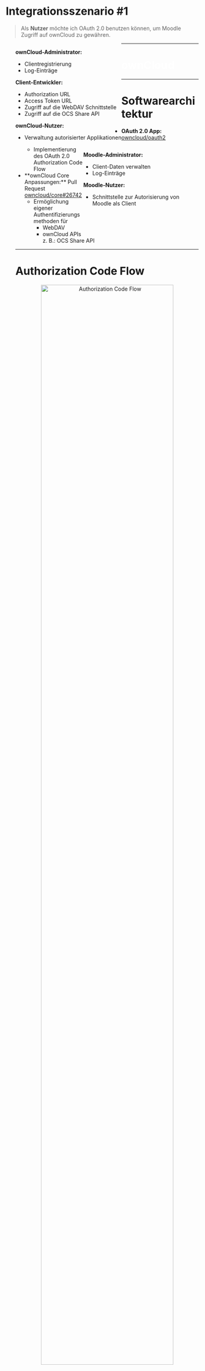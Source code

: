 # Integrationsszenario #1

> Als **Nutzer** möchte ich OAuth 2.0 benutzen können, um Moodle Zugriff auf ownCloud zu gewähren.

<div style="text-align: left; float: left; padding-left:5%;" class="fragment" data-fragment-index="1">
  <p><b>ownCloud-Administrator:</b></p>
  <ul>
    <li>Clientregistrierung</li>
    <li>Log-Einträge</li>
  </ul>

  <p><b>Client-Entwickler:</b></p>
  <ul>
    <li>Authorization URL</li>
    <li>Access Token URL</li>
    <li>Zugriff auf die WebDAV Schnittstelle</li>
    <li>Zugriff auf die OCS Share API</li>
  </ul>

  <p><b>ownCloud-Nutzer:</b></p>
  <ul>
    <li>Verwaltung autorisierter Applikationen</li>
  </ul>
</div>

<div style="text-align: left; float: right; padding-right:10%;" class="fragment" data-fragment-index="2">
  <p><b>Moodle-Administrator:</b></p>
  <ul>
    <li>Client-Daten verwalten</li>
    <li>Log-Einträge</li>
  </ul>
  <p><b>Moodle-Nutzer:</b></p>
  <ul>
    <li>Schnittstelle zur Autorisierung von<br>Moodle als Client</li>
  </ul>
</div>

---

<!-- .element: data-background-image="images/oauth/owncloud.jpg" -->
<h1 style="color:#fff;">ownCloud</h1>

---

# Softwarearchitektur

<div align="left" style="padding-left:5%;">

* **OAuth 2.0 App:** <a href="https://github.com/owncloud/oauth2" target="_blank">owncloud/oauth2</a>
  * Implementierung des OAuth 2.0 Authorization Code Flow
* <!-- .element: class="fragment" data-fragment-index="1" --> **ownCloud Core Anpassungen:** Pull Request <a href="https://github.com/owncloud/core/pull/26742" target="_blank">owncloud/core#26742</a>
  * Ermöglichung eigener Authentifizierungsmethoden für
    * WebDAV
    * ownCloud APIs
      </br><span class="light">z. B.: OCS Share API</span>

---

# Authorization Code Flow

<div align="center">
	<img alt="Authorization Code Flow" data-src="images/oauth/authorization-code-flow.svg" width=85%>
</div>

<div align="right">
	<small>[vgl. RFC 6749, S. 24]</small>
</div>

---

# Client Registrierung

<div align="left" style="padding-left:5%;">

* Der Administrator registriert die erlaubten Clients
  * Name des Clients
    </br><span class="light">z. B.: Moodle</span>
  * Redirect URI
    </br><span class="light">z. B.: `https://moodle.org/cb`</span>
  * Umgang mit Subdomains
    </br><span class="light">z. B.: Subdomains zulassen</span>
* Die App generiert die Zugangsdaten des Clients <!-- .element: class="fragment" data-fragment-index="1" -->
  * Client Identifier
    </br><span class="light">zufällige Zeichenkette mit 64 Zeichen</span>
  * Client Secret
    </br><span class="light">zufällige Zeichenkette mit 64 Zeichen</span>

---

# Authorization Request

<div align="left" style="padding-left:5%;">

* Der Client kann mit seinen Zugangsdaten eine Autorisierung anfragen
* Authorization URL: `/index.php/apps/oauth2/authorize`
* URL Parameter: <!-- .element: class="fragment" data-fragment-index="1" -->
	* `response_type`
    </br><span class="light">`code` für den Authorization Code Flow</span>
	* `client_id`
    </br><span class="light">siehe Client Registrierung</span>
	* `redirect_uri`
    </br><span class="light">siehe Client Registrierung</span>
	* `state`
    </br><span class="light">optional, für die Wiedererkennung der Anfrage beim Client</span>
* Der Nutzer authentifiziert sich und entscheidet über die Autorisierung <!-- .element: class="fragment" data-fragment-index="2" -->

---

# Authorization Response

<div align="left" style="padding-left:5%;">

* Bei erfolgter Autorisierung leitet die App an die Redirect URI weiter
* URL Parameter: <!-- .element: class="fragment" data-fragment-index="1" -->
  * `code`: Der ausgestellte Authorization Code
    </br><span class="light">zufällige Zeichenkette mit 64 Zeichen</span>
  * `state`
    </br><span class="light">optional, falls bei Authorization Request angegeben</span>
* Ein Authorization Code ist für 10 Minuten gültig <!-- .element: class="fragment" data-fragment-index="2" -->
* Abgelaufene Authorization Codes werden regelmäßig gelöscht <!-- .element: class="fragment" data-fragment-index="2" -->

---

# Access Token Request

<div align="left" style="padding-left:5%;">

* Mit dem Authorization Code kann der Client ein Access Token anfordern
* Access Token URL: `/index.php/apps/oauth2/api/v1/token`
* URL Parameter: <!-- .element: class="fragment" data-fragment-index="1" -->
	* <!-- .element: class="fragment" data-fragment-index="1" --> `grant_type`
    </br><span class="light">entweder `authorization_code` oder `refresh_token`</span>
	* <!-- .element: class="fragment" data-fragment-index="2" --> `code` und `redirect_uri`
    </br><span class="light">falls `grant_type = 'authorization_code'`</span>
	* <!-- .element: class="fragment" data-fragment-index="3" --> `refresh_token`
    </br><span class="light">falls `grant_type = 'refresh_token'`</span>
* Zusätzliche Client Authentifizierung mittels Basic Authentication <!-- .element: class="fragment" data-fragment-index="4" -->
  * Nutzername: Client Identifier
  * Passwort: Client Secret

---

# Access Token Response

<div align="left" style="padding-left:5%;">

* Bei gültigen Angaben wird ein Access Token mit Refresh Token ausgestellt

```json
{
    "access_token"  : "1vtnuo1NkIsbndAjVnhl7y0wJha59JyaAiFIVQDvcBY2uvKmj5EPBEhss0pauzdQ",
    "token_type"    : "Bearer",
    "expires_in"    : 3600,
    "refresh_token" : "7y0wJuvKmj5E1vjVnhlPBEhha59JyaAiFIVQDvcBY2ss0pauzdQtnuo1NkIsbndA",
    "user_id"       : "max"
}
```
<!-- .element: class="fragment" data-fragment-index="1" -->

* Ein Access Token ist für 1 Stunde gültig <!-- .element: class="fragment" data-fragment-index="2" -->
* Abgelaufene Access Tokens werden regelmäßig gelöscht <!-- .element: class="fragment" data-fragment-index="2" -->
* Mit einem Refresh Token kann ein neues Access Token angefordert werden <!-- .element: class="fragment" data-fragment-index="3" -->

---

# Zusätzliche Funktionen

<div align="left" style="padding-left:5%;">

* Nutzer können in den persönlichen Einstellungen Autorisierungen widerrufen <!-- .element: class="fragment" data-fragment-index="1" -->
* Durch Integration von Transifex ist die App in über 15 Sprachen verfügbar <!-- .element: class="fragment" data-fragment-index="2" -->
* Durch Logging kann sich der Administrator über Ereignisse informieren <!-- .element: class="fragment" data-fragment-index="3" -->
  * Hinzufügen bzw. Löschen von Clients
  * Ausstellung von Authorization Codes
  * Einlösung von Authorization Codes bzw. Refresh Tokens
  * Bereinigung der Datenbank von abgelaufenen Authorization Codes bzw. Access Tokens

---

# Authentifizierungslogik

<div align="left" style="padding-left:5%;">

<ul>
  <li>Abhängig vom Pull Request <a href="https://github.com/owncloud/core/pull/26742" target="_blank">owncloud/core#26742</a></li>
</ul>

<div class="fragment" data-fragment-index="1">
  <p><b>WebDAV:</b></p>
  <ul>
    <li>Als App mithilfe der Bibliothek sabre/dav implementiert</li>
    <li>Eigene Authentication Backends können hinzugefügt werden</li>
    <li>Registrierung in der OAuth 2.0 App durch Event Listener</li>
    <ul>
      <li>Reaktion auf das `authInit`-Event in der WebDAV App</li>
      <li>Notwendig dafür: Angabe des App-Typs `authentication`</li>
    </ul>
  </ul>
</div>

<div class="fragment" data-fragment-index="2">
  <p><b>ownCloud APIs:</b></p>
  <ul>
    <li>Implementierung eines `AuthModule`s</li>
    <li>Registrierung in der `info.xml`</li>
  </ul>
</div>

```xml
<auth-modules>
  <module>OCA\OAuth2\AuthModule</module>
</auth-modules>
```
<!-- .element: class="fragment" data-fragment-index="3" -->

---

# Implementierungsdetails

<div align="left" style="padding-left:5%;">

* Entities und Mapper ermöglichen den Zugriff auf die Datenbank vom PHP-Code aus
* Routes verbinden Schnittstellen mit Controllern <!-- .element: class="fragment" data-fragment-index="1" -->
* Controller stellen die Logik bereit <!-- .element: class="fragment" data-fragment-index="2" -->
* Templates definieren die Nutzer-Ansicht <!-- .element: class="fragment" data-fragment-index="3" -->
* Background Jobs sorgen für das Löschen abgelaufener Datenbank-Einträge <!-- .element: class="fragment" data-fragment-index="4" -->
* Hooks bereinigen die Datenbank, wenn Nutzer gelöscht werden <!-- .element: class="fragment" data-fragment-index="5" -->

---

# Tests und Continuous Integration

<div align="left" style="padding-left:5%;">

<div align="right">
  <a href="https://codecov.io/gh/owncloud/oauth2" target="_blank">
    <img data-src="https://codecov.io/gh/owncloud/oauth2/branch/master/graph/badge.svg" style="height:1em;">
  </a>
  <a href="https://travis-ci.org/owncloud/oauth2" target="_blank">
    <img data-src="https://travis-ci.org/owncloud/oauth2.svg?branch=master" style="height:1em;">
  </a>
</div>

* Testen mit PHPUnit
  * Aktuelle Testabdeckung: 96,83%
* Continuous Integration mit Travis
  * PHP Versionen: 5.6, 7.0, 7.1, nightly
  * Datenbanken: PostgreSQL, MySQL, SQLite
  * Branches des ownCloud Cores: `master`

---

# ownCloud Core Anpassungen

<div align="left" style="padding-left:5%;">
  <div>
    <p><b>WebDAV:</b></p>
    <ul>
      <li>Laden zusätzlicher Authentication Backends</li>
      <ul>
        <li>`authInit`-Event wird vor dem Start des WebDAV-Servers ausgelöst</li>
      </ul>
    </ul>
  </div>

  <div class="fragment" data-fragment-index="1">
    <p><b>ownCloud APIs:</b></p>
    <ul>
      <li>Hinzufügen eines Authentifizierungsmechanismus</li>
      <ul>
        <li>Interface `IAuthModule` hinzugefügt</li>
        <li>Apps können Implementierungen des Interfaces registrieren</li>
        <li>Laden registrierter Module bei Authentifizierung von API-Zugriffen hinzugefügt</li>
      </ul>
    </ul>
  </div>
</div>

---

<!-- .element: data-background-image="images/pixabay/photo-336376.jpg" data-state="dim-background" -->
<h1 onclick="window.open('https://pssl16.uni-muenster.de/owncloud9.2/index.php/login','_blank');">Demo</h1>

note:
* Admin-Settings zeigen
  * Neuen Client Registrieren

---

<!-- .element: data-background-color="#ff9700" -->
<h1 style="color: #fff;">Moodle</h1>

---

<div align="center">
	<img alt="Authorization Code Flow" data-src="images/oauth/authorization-code-flow.svg" width=85%>
</div>

<div align="right">
	<small>[vgl. RFC 6749, S. 24]</small>
</div>

<!-- .element: class="fragment" --> <span class="learnweb">Moodle-seitig</span> wird ein **OAuth Client** benötigt um die neue Schnittstelle anzusprechen.

---

# Ziel und Zweck

* **komfortabler** und **sicherer** Austausch von Daten

* **Zentrale Zuständigkeit** für Authentifizierung und Datentransfer

<div class="todo">
	<p><b>TODO:</b> Hier nach unten schalten.</p>
</div>

---

# Plugin Struktur

<div align="center">
	<img alt="Plugin Struktur" data-src="images/moodle/plugin-struktur-01.svg" width=70%>
</div>

<!-- .element: class="fragment" --> Funktionen und Plugins sind abhängig vom Client.

---

# Vorüberlegungen

* Client zentral verfügbar und hat administrative Funktion
    * <!-- .element: class="fragment" --> **Admin Tool Plugin**
* <!-- .element: class="fragment" --> ___ein___ OAuth 2.0 Client bereits in <span class="learnweb">Moodle</span> implementiert
    * vom aktuellen Dropbox Repository verwendet
    * kann als Ausgangspunkt genutzt werden

---

# Technische Umsetzung

<!-- .element: class="fragment" --> 1. **Implementierung** der vorgegebenen Schnittstelle

<!-- .element: class="fragment" --> 2. Anpassung des internen **OAuth 2.0 Clients**

<!-- .element: class="fragment" --> 3. Verknüpfung mit **WebDAV** und **OCS**

---

# Vorgegebene Schnittstelle

**Eingabemaske** für alle benötigten Daten

<div class="todo">
	<p><b>TODO:</b> Grafik: Eingabemaske.</p>
</div>

---

# Der Client

* Klasse <span class="learnweb">`oauth2_client`</span> wird als **Basis** genutzt
* <!-- .element: class="fragment" data-fragment-index="1" --> Funktionen <span class="learnweb">`auth_url`</span> und <span class="learnweb">`token_url`</span> mussten implementiert werden

```php
protected function auth_url() {
    // Aus der Eingabemaske generiert
    $path = $this->filter_path();
    return get_config('tool_oauth2sciebo', 'protocol')
    . '://' . get_config('tool_oauth2sciebo', 'server')
    . '/' . $path
    . 'index.php/apps/oauth2/authorize';
}
```

<!-- .element: class="fragment" data-fragment-index="1" -->

* <!-- .element: class="fragment" data-fragment-index="2" -->Interne Weiterleitungs-URL wird von **Anwendung** bestimmt

---

# Unzulänglichkeiten

* <span class="sciebo">`oauth2` App</span> kann noch nicht angesprochen werden
* <!-- .element: class="fragment" --> **Client** muss angepasst werden
* <!-- .element: class="fragment" --> drei **Problemzonen** mussten angegriffen werden um<br>Protokollablauf zu gewährleisten

---

### Problem: Access Token verfügt nicht über alle nötigen Eigenschaften.

```php
public function upgrade_token($code, $refresh = false) {
    // ... Anfrage eines Tokens...

    $accesstoken = new stdClass;
    $accesstoken->token = $r->access_token;
    $accesstoken->expires = (time() + ($r->expires_in - 10));

    $this->store_token($accesstoken);
}
```
<!-- .element: class="fragment" -->

---

### Problem: Access Token verfügt nicht über alle nötigen Eigenschaften.

```php
public function upgrade_token($code, $refresh = false) {
    // ... Anfrage eines Tokens...
    $accesstoken = new stdClass;
    $accesstoken->token = $r->access_token;
    $accesstoken->expires = (time() + ($r->expires_in - 10));
    $accesstoken->user_id = $r->user_id;
    $accesstoken->refresh_token = $r->refresh_token;
    $this->store_token($accesstoken);
}
```

---

### Problem: Kein Upgrade des Refresh Tokens ist möglich.

* <!-- .element: class="fragment" -->Eingriff an der Stelle, an der das aktuelle Access Token geprüft wird
* <!-- .element: class="fragment" -->Wenn das aktuelle **Access Token** abgelaufen, fordere neues mit<br>Hilfe des **Refresh Tokens** an
    * Die selbe Schnittstelle, wie Authorization Code

---

### Problem: Authentication Header mit Client Credentials bei Anfrage eines Tokens wird nicht erzeugt.

* <!-- .element: class="fragment" -->Anfragen an ownCloud server mittels cURL
* <!-- .element: class="fragment" -->**post**-Methode setzt einen Basic Authentication Header,<br>falls ein Authorization Code angefordert werden soll
* <!-- .element: class="fragment" -->Sonst Bearer Authentication Header

---

# WebDAV Client

* Datentransfer mit <span class="sciebo">ownCloud</span> findet über **WebDAV** Schnittstelle statt
    * <span class="learnweb">Moodle-internen</span> WebDAV Client mit **OAuth** absichern
* mit **Access Token Objekt ausgestattet**, im Fall einer Anfrage versandt
    * Bearer Authentication Header mit Access Token

---

# <span class="sciebo">OCS Share API</span>

* Gebraucht um einige Anwendungsszenarien zu realisieren
* Verwendet **Bearer Authentication** statt **Basic Authentication**
* Sonstiger Request bleibt gleich
    * Über HTTP **GET** oder **POST**

---

# Admin Tool als Vermittler

* nach Anpassung der beiden Schnittstellen kann Client als **Verbindungsstück** genutzt werden
* <!-- .element: class="fragment" data-fragment-index="1" --> Funktionen zur Weiterleitung hinzugefügt, z.B.:

```php
public function make_folder($path) {
    $this->dav->set_token($this->get_accesstoken()->token);
    return $this->dav->mkcol($path);
}
```
<!-- .element: class="fragment" data-fragment-index="1" -->

---

<!-- .element: data-background-image="images/pixabay/photo-1586220.jpg" data-state="dim-background" -->
# Integration

---

# Protokollablauf

<div align="center">
	<img alt="Protokollablauf" data-src="images/oauth/protokollablauf-01.svg" width=90%>
</div>

---

# Authorization Request

* **GET**-Request: <span class="sciebo">authorize</span> Schnittstelle
* **clientid:** Client ID aus der OAuth 2.0 App
    * **Eingabemaske**
* **resonse_type:** `code` (für Authorization Code)
* **redirect_uri:** `/admin/oauth2callback`
    * Wiederherstellung der **Session**
* **state:** Hier hin leitet der Callback weiter

---

# Protokollablauf

<div align="center">
	<img alt="Protokollablauf" data-src="images/oauth/protokollablauf-02.svg" width=90%>
</div>

---

# Access Token Request

* **POST**-Request: <span class="sciebo">token</span> Schnittstelle
* **grant_type:** `authorization_code`
* **code:** Authorization Code von ownCloud
* **redirect_uri:** wieder `/admin/oauth2callback`
* **Header:**
    * Authorization: Basic base64(clientid:secret)

---

# Protokollablauf

<div align="center">
	<img alt="Protokollablauf" data-src="images/oauth/protokollablauf-03.svg" width=90%>
</div>

---

# WebDAV Request

* **WebDAV-Methode** (z.B. MKCOL) an die ownCloud WebDAV Schnittstelle
    * `/remote.php/webdav`
* Die Anfrage bleibt gleich bis auf **Authentication Header**
* Statt Basic Authentication mit username/password, <br>Bearer Authentication mit Access Token
